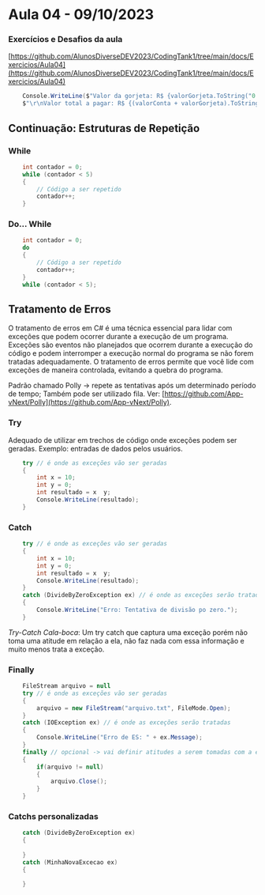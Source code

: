 # Aula 04 - 09/10/2023

### Exercícios e Desafios da aula
[https://github.com/AlunosDiverseDEV2023/CodingTank1/tree/main/docs/Exercicios/Aula04](https://github.com/AlunosDiverseDEV2023/CodingTank1/tree/main/docs/Exercicios/Aula04)


``` csharp
    Console.WriteLine($"Valor da gorjeta: R$ {valorGorjeta.ToString("0.00")} " +
    $"\r\nValor total a pagar: R$ {(valorConta + valorGorjeta).ToString("0.00")} \n");
```

## Continuação: Estruturas de Repetição

### While

``` csharp
    int contador = 0;
    while (contador < 5)
    {
        // Código a ser repetido
        contador++;
    }
```

### Do... While

``` csharp
    int contador = 0;
    do
    {
        // Código a ser repetido
        contador++;
    }
    while (contador < 5);
```

## Tratamento de Erros

O tratamento de erros em C# é uma técnica essencial para lidar com exceções que podem ocorrer durante a execução de um programa. Exceções são eventos não planejados que ocorrem durante a execução do código e podem interromper a execução normal do programa se não forem tratadas adequadamente. O tratamento de erros permite que você lide com exceções de maneira controlada, evitando a quebra do programa.

Padrão chamado Polly -> repete as tentativas após um determinado período de tempo; Também pode ser utilizado fila.
Ver: [https://github.com/App-vNext/Polly](https://github.com/App-vNext/Polly).

### Try

Adequado de utilizar em trechos de código onde exceções podem ser geradas. Exemplo: entradas de dados pelos usuários.

``` csharp
    try // é onde as exceções vão ser geradas
    {
        int x = 10;
        int y = 0;
        int resultado = x  y;
        Console.WriteLine(resultado);
    }
```

### Catch

``` csharp
    try // é onde as exceções vão ser geradas
    {
        int x = 10;
        int y = 0;
        int resultado = x  y;
        Console.WriteLine(resultado);
    }
    catch (DivideByZeroException ex) // é onde as exceções serão tratadas
    {
        Console.WriteLine("Erro: Tentativa de divisão po zero.");
    }
```

_Try-Catch Cala-boca_: Um try catch que captura uma exceção porém não toma uma atitude em relação a ela, não faz nada com essa informação e muito menos trata a exceção.

### Finally

``` csharp
    FileStream arquivo = null
    try // é onde as exceções vão ser geradas
    {
        arquivo = new FileStream("arquivo.txt", FileMode.Open);
    }
    catch (IOException ex) // é onde as exceções serão tratadas
    {
        Console.WriteLine("Erro de ES: " + ex.Message);
    }
    finally // opcional -> vai definir atitudes a serem tomadas com a exceção
    {
        if(arquivo != null)
        {
            arquivo.Close();
        }
    }
```

### Catchs personalizadas

``` csharp
    catch (DivideByZeroException ex)
    {
        
    }
    catch (MinhaNovaExcecao ex)
    {

    }
```


